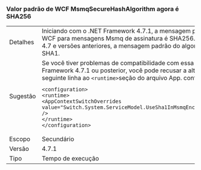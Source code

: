 ### <a name="wcf-msmqsecurehashalgorithm-default-value-is-now-sha256"></a>Valor padrão de WCF MsmqSecureHashAlgorithm agora é SHA256

|   |   |
|---|---|
|Detalhes|Iniciando com o .NET Framework 4.7.1, a mensagem padrão do algoritmo no WCF para mensagens Msmq de assinatura é SHA256. No .NET Framework 4.7 e versões anteriores, a mensagem padrão do algoritmo de assinatura é SHA1.|
|Sugestão|Se você tiver problemas de compatibilidade com essa alteração no .NET Framework 4.7.1 ou posterior, você pode recusar a alteração, adicionando a seguinte linha ao <code>&lt;runtime&gt;</code>seção do arquivo App. config:<pre><code class="language-xml">&lt;configuration&gt;&#13;&#10;&lt;runtime&gt;&#13;&#10;&lt;AppContextSwitchOverrides value=&quot;Switch.System.ServiceModel.UseSha1InMsmqEncryptionAlgorithm=true&quot; /&gt;&#13;&#10;&lt;/runtime&gt;&#13;&#10;&lt;/configuration&gt;&#13;&#10;</code></pre>|
|Escopo|Secundário|
|Versão|4.7.1|
|Tipo|Tempo de execução|

